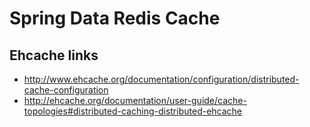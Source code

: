 # Spring Data Redis Cache

## Ehcache links
* http://www.ehcache.org/documentation/configuration/distributed-cache-configuration
* http://ehcache.org/documentation/user-guide/cache-topologies#distributed-caching-distributed-ehcache
